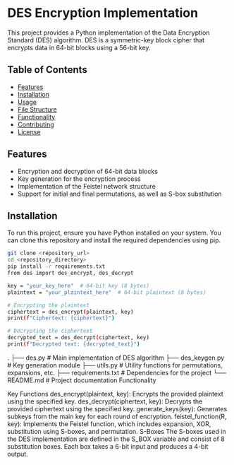 # DES Encryption Implementation

This project provides a Python implementation of the Data Encryption Standard (DES) algorithm. DES is a symmetric-key block cipher that encrypts data in 64-bit blocks using a 56-bit key.

## Table of Contents

- [Features](#features)
- [Installation](#installation)
- [Usage](#usage)
- [File Structure](#file-structure)
- [Functionality](#functionality)
- [Contributing](#contributing)
- [License](#license)

## Features

- Encryption and decryption of 64-bit data blocks
- Key generation for the encryption process
- Implementation of the Feistel network structure
- Support for initial and final permutations, as well as S-box substitution

## Installation

To run this project, ensure you have Python installed on your system. You can clone this repository and install the required dependencies using pip.

```bash
git clone <repository_url>
cd <repository_directory>
pip install -r requirements.txt
from des import des_encrypt, des_decrypt

key = "your_key_here"  # 64-bit key (8 bytes)
plaintext = "your_plaintext_here"  # 64-bit plaintext (8 bytes)

# Encrypting the plaintext
ciphertext = des_encrypt(plaintext, key)
print(f"Ciphertext: {ciphertext}")

# Decrypting the ciphertext
decrypted_text = des_decrypt(ciphertext, key)
print(f"Decrypted text: {decrypted_text}")

```
.
├── des.py                # Main implementation of DES algorithm
├── des_keygen.py         # Key generation module
├── utils.py              # Utility functions for permutations, expansions, etc.
├── requirements.txt      # Dependencies for the project
└── README.md             # Project documentation
Functionality

Key Functions
des_encrypt(plaintext, key): Encrypts the provided plaintext using the specified key.
des_decrypt(ciphertext, key): Decrypts the provided ciphertext using the specified key.
generate_keys(key): Generates subkeys from the main key for each round of encryption.
feistel_function(R, key): Implements the Feistel function, which includes expansion, XOR, substitution using S-boxes, and permutation.
S-Boxes
The S-boxes used in the DES implementation are defined in the S_BOX variable and consist of 8 substitution boxes. Each box takes a 6-bit input and produces a 4-bit output.
